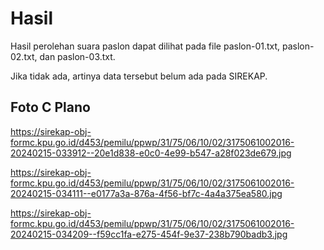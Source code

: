 # Hasil

Hasil perolehan suara paslon dapat dilihat pada file paslon-01.txt, paslon-02.txt, dan paslon-03.txt.

Jika tidak ada, artinya data tersebut belum ada pada SIREKAP.

## Foto C Plano

https://sirekap-obj-formc.kpu.go.id/d453/pemilu/ppwp/31/75/06/10/02/3175061002016-20240215-033912--20e1d838-e0c0-4e99-b547-a28f023de679.jpg

https://sirekap-obj-formc.kpu.go.id/d453/pemilu/ppwp/31/75/06/10/02/3175061002016-20240215-034111--e0177a3a-876a-4f56-bf7c-4a4a375ea580.jpg

https://sirekap-obj-formc.kpu.go.id/d453/pemilu/ppwp/31/75/06/10/02/3175061002016-20240215-034209--f59cc1fa-e275-454f-9e37-238b790badb3.jpg
